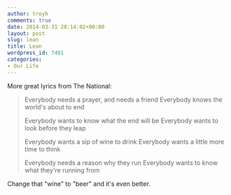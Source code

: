 ```yaml
---
author: troyh
comments: true
date: 2014-03-31 20:14:02+00:00
layout: post
slug: lean
title: Lean
wordpress_id: 7401
categories:
- Our Life
---
```


More great lyrics from The National:


<blockquote>Everybody needs a prayer, and needs a friend
Everybody knows the world's about to end

Everybody wants to know what the end will be
Everybody wants to look before they leap

Everybody wants a sip of wine to drink
Everybody wants a little more time to think

Everybody needs a reason why they run
Everybody wants to know what they're running from</blockquote>


Change that "wine" to "beer" and it's even better.
